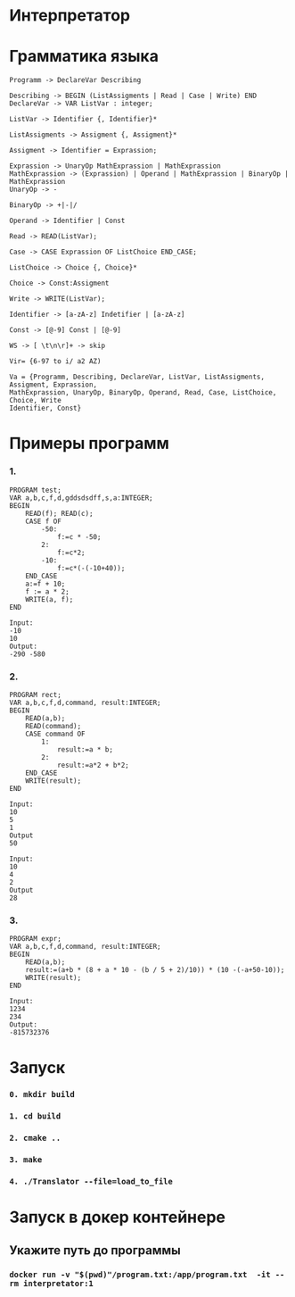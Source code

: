 # Интерпретатор
# **Грамматика языка**
```
Programm -> DeclareVar Describing

Describing -> BEGIN (ListAssigments | Read | Case | Write) END
DeclareVar -> VAR ListVar : integer;

ListVar -> Identifier {, Identifier}*

ListAssigments -> Assigment {, Assigment}*

Assigment -> Identifier = Exprassion;

Exprassion -> UnaryOp MathExprassion | MathExprassion
MathExprassion -> (Exprassion) | Operand | MathExprassion | BinaryOp | MathExprassion
UnaryOp -> -

BinaryOp -> +|-|/

Operand -> Identifier | Const

Read -> READ(ListVar);

Case -> CASE Exprassion OF ListChoice END_CASE;

ListChoice -> Choice {, Choice}*

Choice -> Const:Assigment

Write -> WRITE(ListVar);

Identifier -> [a-zA-z] Indetifier | [a-zA-z]

Const -> [@-9] Const | [@-9]

WS -> [ \t\n\r]+ -> skip

Vir= {6-97 to i/ a2 AZ)

Va = {Programm, Describing, DeclareVar, ListVar, ListAssigments, Assigment, Exprassion,
MathExprassion, UnaryOp, BinaryOp, Operand, Read, Case, ListChoice, Choice, Write
Identifier, Const}
```
# **Примеры программ**
### 1.
```
PROGRAM test;
VAR a,b,c,f,d,gddsdsdff,s,a:INTEGER;
BEGIN
    READ(f); READ(c);
    CASE f OF
        -50:
            f:=c * -50;
        2:
            f:=c*2;
        -10:
            f:=c*(-(-10+40));
    END_CASE
    a:=f + 10;
    f := a * 2;
    WRITE(a, f);
END

Input:
-10
10
Output:
-290 -580
```

### 2.
```
PROGRAM rect;
VAR a,b,c,f,d,command, result:INTEGER;
BEGIN
    READ(a,b);
    READ(command);
    CASE command OF
        1:
            result:=a * b;
        2:
            result:=a*2 + b*2;
    END_CASE
    WRITE(result);
END

Input:
10
5
1
Output
50

Input:
10
4
2
Output
28
```


### 3.
```
PROGRAM expr;
VAR a,b,c,f,d,command, result:INTEGER;
BEGIN
    READ(a,b);
    result:=(a+b * (8 + a * 10 - (b / 5 + 2)/10)) * (10 -(-a+50-10));
    WRITE(result);
END

Input:
1234
234
Output:
-815732376
```


# **Запуск**
###  `0. mkdir build`
### `1. cd build`
### `2. cmake ..`
### `3. make`
### `4. ./Translator --file=load_to_file`

# **Запуск в докер контейнере**
## **Укажите путь до программы**
### `docker run -v "$(pwd)"/program.txt:/app/program.txt  -it --rm interpretator:1`
